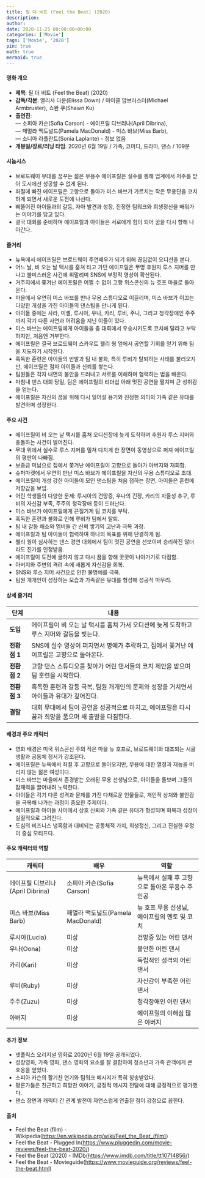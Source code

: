 ```yaml
---
title: 필 더 비트 (Feel the Beat) (2020)
description: 
author: 
date: 2020-11-25 00:00:00+00:00
categories: ['Movie']
tags: ['Movie', '2020']
pin: true
math: true
mermaid: true
---
```

#### 영화 개요

- **제목**: 필 더 비트 (Feel the Beat) (2020)  
- **감독/각본**: 엘리사 다운(Elissa Down) / 마이클 암브러스터(Michael Armbruster), 쇼완 쿠(Shawn Ku)  
- **출연진**:  
  — 소피아 카슨(Sofia Carson) - 에이프릴 디브리나(April Dibrina),  
  — 패멀라 맥도널드(Pamela MacDonald) - 미스 바브(Miss Barb),  
  — 소니아 라플란트(Sonia Laplante) - 정보 없음  
- **개봉일/장르/러닝 타임**: 2020년 6월 19일 / 가족, 코미디, 드라마, 댄스 / 109분  

#### 시놉시스

- 브로드웨이 무대를 꿈꾸는 젊은 무용수 에이프릴은 실수를 통해 업계에서 저주를 받아 도시에선 성공할 수 없게 된다.  
- 좌절에 빠진 에이프릴은 고향으로 돌아가 미스 바브가 가르치는 작은 무용단을 코치하게 되면서 새로운 도전에 나선다.  
- 삐뚤어진 아이들과의 갈등, 자아 발견과 성장, 진정한 팀워크와 희생정신을 배워가는 이야기를 담고 있다.  
- 결국 대회를 준비하며 에이프릴과 아이들은 서로에게 힘이 되어 꿈을 다시 향해 나아간다.  

#### 줄거리

- 뉴욕에서 에이프릴은 브로드웨이 주연배우가 되기 위해 끊임없이 오디션을 본다.  
- 어느 날, 비 오는 날 택시를 훔쳐 타고 가던 에이프릴은 무명 후원자 루스 지머를 만나고 불미스러운 사건에 휘말리며 SNS에 부정적 영상이 확산된다.  
- 거주지에서 쫓겨난 에이프릴은 어쩔 수 없이 고향 위스콘신의 뉴 호프 마을로 돌아온다.  
- 마을에서 우연히 미스 바브를 만나 무용 스튜디오로 이끌리며, 미스 바브가 이끄는 다양한 개성을 가진 아이들의 댄스팀을 만나게 된다.  
- 아이들 중에는 사라, 미셸, 루시아, 우나, 카리, 루비, 주니, 그리고 청각장애인 주주까지 각기 다른 사연과 어려움을 지닌 이들이 있다.  
- 미스 바브는 에이프릴에게 아이들을 춤 대회에서 우승시키도록 코치해 달라고 부탁하지만, 처음엔 거부한다.  
- 에이프릴은 결국 브로드웨이 스카우트 웰리 웡 앞에서 공연할 기회를 얻기 위해 팀을 지도하기 시작한다.  
- 혹독한 훈련은 아이들의 반발과 팀 내 불화, 특히 루비가 탈퇴하는 사태를 불러오지만, 에이프릴은 점차 아이들과 신뢰를 쌓는다.  
- 팀원들은 각자 내면의 불안을 드러내고 서로를 이해하며 협력하는 법을 배운다.  
- 마침내 댄스 대회 당일, 팀은 에이프릴의 리더십 아래 멋진 공연을 펼치며 큰 성취감을 얻는다.  
- 에이프릴은 자신의 꿈을 위해 다시 일어설 용기와 진정한 의미의 가족 같은 유대를 발견하며 성장한다.  

#### 주요 사건

- 에이프릴이 비 오는 날 택시를 훔쳐 오디션장에 늦게 도착하며 후원자 루스 지머와 충돌하는 사건이 벌어진다.  
- 무대 위에서 실수로 루스 지머를 밀쳐 다치게 한 장면이 동영상으로 퍼져 에이프릴의 평판이 나빠짐.  
- 보증금 미납으로 집에서 쫓겨난 에이프릴이 고향으로 돌아가 아버지와 재회함.  
- 슈퍼마켓에서 우연히 만난 미스 바브가 에이프릴을 자신의 무용 스튜디오로 초대.  
- 에이프릴이 개성 강한 아이들이 모인 댄스팀을 처음 접하는 장면, 아이들은 훈련에 저항감을 보임.  
- 어린 학생들의 다양한 문제: 루시아의 건망증, 우나의 긴장, 카리의 자율성 추구, 루비의 자신감 부족, 주주의 청각장애 등이 드러난다.  
- 미스 바브가 에이프릴에게 끈질기게 팀 코치를 부탁.  
- 혹독한 훈련과 불화로 인해 루비가 팀에서 탈퇴.  
- 팀 내 갈등 해소와 멤버들 간 신뢰 쌓기의 고난과 극복 과정.  
- 에이프릴과 팀 아이들이 협력하여 하나의 목표를 위해 단결하게 됨.  
- 웰리 웡이 심사하는 댄스 경연 대회에서 팀이 멋진 공연을 선보이며 승리하진 않더라도 진가를 인정받음.  
- 에이프릴이 도전에 굴하지 않고 다시 꿈을 향해 꿋꿋이 나아가기로 다짐함.  
- 아버지와 주변의 격려 속에 새롭게 자신감을 회복.  
- SNS와 루스 지머 사건으로 인한 불명예를 극복.  
- 팀원 개개인이 성장하는 모습과 가족같은 유대를 형성해 성공적 마무리.  

#### 상세 줄거리

| **단계**   | **내용**                                                                                     |
|------------|----------------------------------------------------------------------------------------------|
| **도입**  | 에이프릴이 비 오는 날 택시를 훔쳐 가서 오디션에 늦게 도착하고 루스 지머와 갈등을 빚는다.                          |
| **전환점 1** | SNS에 실수 영상이 퍼지면서 명예가 추락하고, 집에서 쫓겨난 에이프릴은 고향으로 돌아온다.                          |
| **전환점 2** | 고향 댄스 스튜디오를 찾아가 어린 댄서들의 코치 제안을 받으며 팀 훈련을 시작한다.                               |
| **전환점 3** | 혹독한 훈련과 갈등 극복, 팀원 개개인의 문제와 성장을 거치면서 아이들과 유대가 깊어진다.                         |
| **결말**  | 대회 무대에서 팀이 공연을 성공적으로 마치고, 에이프릴은 다시 꿈과 희망을 품으며 새 출발을 다짐한다.                  |

#### 배경과 주요 캐릭터

- 영화 배경은 미국 위스콘신 주의 작은 마을 뉴 호프로, 브로드웨이와 대조되는 시골 생활과 공동체 정서가 강조된다.  
- 에이프릴은 뉴욕에서 좌절 후 고향으로 돌아오지만, 무용에 대한 열정과 재능을 버리지 않는 젊은 여성이다.  
- 미스 바브는 마을에서 존경받는 오래된 무용 선생님으로, 아이들을 돌보며 그들의 잠재력을 끌어내려 노력한다.  
- 아이들은 각기 다른 성격과 문제를 가진 다채로운 인물들로, 개인적 상처와 불안감을 극복해 나가는 과정이 중요한 주제이다.  
- 에이프릴과 아이들 사이에서 상호 신뢰와 가족 같은 유대가 형성되며 회복과 성장이 실질적으로 그려진다.  
- 도심의 비즈니스 냉혹함과 대비되는 공동체적 가치, 희생정신, 그리고 진실한 우정이 중심 모티프다.  

#### 주요 캐릭터와 역할

| **캐릭터**   | **배우**            | **역할**                      |
|--------------|---------------------|------------------------------|
| 에이프릴 디브리나(April Dibrina) | 소피아 카슨(Sofia Carson) | 뉴욕에서 실패 후 고향으로 돌아온 무용수 주인공 |
| 미스 바브(Miss Barb)             | 패멀라 맥도널드(Pamela MacDonald) | 뉴 호프 무용 선생님, 에이프릴의 멘토 및 코치     |
| 루시아(Lucia)                   | 미상                    | 건망증 있는 어린 댄서                  |
| 우나(Oona)                     | 미상                    | 불안한 어린 댄서                    |
| 카리(Kari)                     | 미상                    | 독립적인 성격의 어린 댄서              |
| 루비(Ruby)                     | 미상                    | 자신감이 부족한 어린 댄서              |
| 주주(Zuzu)                     | 미상                    | 청각장애인 어린 댄서                 |
| 아버지                        | 미상                    | 에이프릴의 이해심 많은 아버지           |

#### 추가 정보

- 넷플릭스 오리지널 영화로 2020년 6월 19일 공개되었다.  
- 성장영화, 가족 영화, 댄스 영화의 요소를 잘 결합하여 청소년과 가족 관객에게 큰 호응을 얻었다.  
- 소피아 카슨의 활기찬 연기와 팀워크 메시지가 특히 칭송받았다.  
- 평론가들은 친근하고 희망찬 이야기, 긍정적 메시지 전달에 대해 긍정적으로 평가했다.  
- 댄스 장면과 캐릭터 간 관계 발전이 자연스럽게 연출된 점이 강점으로 꼽힌다.  

#### 출처

- Feel the Beat (film) - Wikipedia(https://en.wikipedia.org/wiki/Feel_the_Beat_(film))  
- Feel the Beat - Plugged In(https://www.pluggedin.com/movie-reviews/feel-the-beat-2020/)  
- Feel the Beat (2020) - IMDb(https://www.imdb.com/title/tt10714856/)  
- Feel the Beat - Movieguide(https://www.movieguide.org/reviews/feel-the-beat.html)
